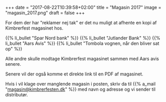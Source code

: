 +++
date = "2017-08-22T10:39:58+02:00"
title = "Magasin 2017"
image = "magasin_2017.png"
draft = false
+++

For dem der har "reklamer nej tak" er det nu muligt at afhente en kopi af Kimbrerfest magasinet hos.

{{% li_bullet "Spar Nord bank" %}}
{{% li_bullet "Jutlander Bank" %}} 
{{% li_bullet "Aars Avis" %}} 
{{% li_bullet "Tombola vognen, når den bliver sat op" %}} 

Alle andre skulle modtage Kimbrerfest magasinet sammen med Aars avis senere.

Senere vil der også komme et direkte link til en PDF af magasinet.

Hvis i vil klage over manglende magasin i posten, skriv da til {{% a_mail "magasin@kimbrerfesten.dk" %}} med navn og adresse og vi sender til distributør.